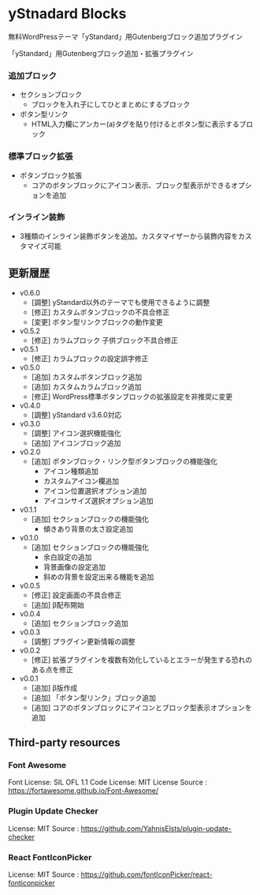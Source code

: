 # yStnadard Blocks

無料WordPressテーマ「yStandard」用Gutenbergブロック追加プラグイン

「yStandard」用Gutenbergブロック追加・拡張プラグイン

### 追加ブロック

* セクションブロック
  * ブロックを入れ子にしてひとまとめにするブロック
* ボタン型リンク
  * HTML入力欄にアンカー(a)タグを貼り付けるとボタン型に表示するブロック


### 標準ブロック拡張

* ボタンブロック拡張
  * コアのボタンブロックにアイコン表示、ブロック型表示ができるオプションを追加

### インライン装飾

* 3種類のインライン装飾ボタンを追加。カスタマイザーから装飾内容をカスタマイズ可能



## 更新履歴
- v0.6.0
  - [調整] yStandard以外のテーマでも使用できるように調整
  - [修正] カスタムボタンブロックの不具合修正
  - [変更] ボタン型リンクブロックの動作変更
- v0.5.2
  - [修正] カラムブロック 子供ブロック不具合修正
- v0.5.1
  - [修正] カラムブロックの設定誤字修正
- v0.5.0
  - [追加] カスタムボタンブロック追加
  - [追加] カスタムカラムブロック追加
  - [修正] WordPress標準ボタンブロックの拡張設定を非推奨に変更
- v0.4.0
  - [調整] yStandard v3.6.0対応
- v0.3.0
  - [調整] アイコン選択機能強化
  - [追加] アイコンブロック追加
- v0.2.0
  - [追加] ボタンブロック・リンク型ボタンブロックの機能強化
    - アイコン種類追加
    - カスタムアイコン欄追加
    - アイコン位置選択オプション追加
    - アイコンサイズ選択オプション追加
- v0.1.1
  - [追加] セクションブロックの機能強化
    - 傾きあり背景の太さ設定追加
- v0.1.0
  - [追加] セクションブロックの機能強化
    - 余白設定の追加
    - 背景画像の設定追加
    - 斜めの背景を設定出来る機能を追加
- v0.0.5
  - [修正] 設定画面の不具合修正
  - [追加] β配布開始
- v0.0.4
  - [追加] セクションブロック追加
- v0.0.3
  - [調整] プラグイン更新情報の調整
- v0.0.2
  - [修正] 拡張プラグインを複数有効化しているとエラーが発生する恐れのある点を修正
- v0.0.1
  - [追加] β版作成
  - [追加] 「ボタン型リンク」ブロック追加
  - [追加] コアのボタンブロックにアイコンとブロック型表示オプションを追加

## Third-party resources

### Font Awesome

Font License: SIL OFL 1.1
Code License: MIT License
Source      : <https://fortawesome.github.io/Font-Awesome/>

### Plugin Update Checker

License: MIT
Source : <https://github.com/YahnisElsts/plugin-update-checker>

### React FontIconPicker

License: MIT
Source : <https://github.com/fontIconPicker/react-fonticonpicker>

